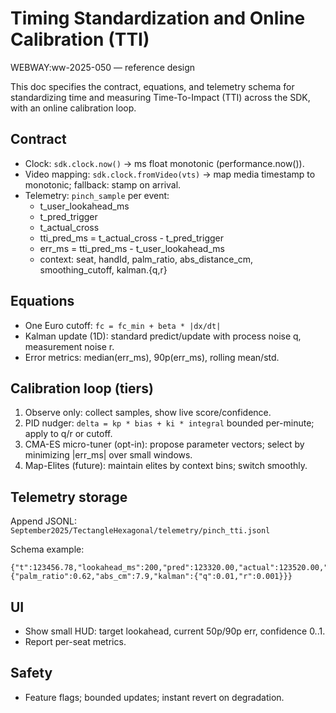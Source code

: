 # Timing Standardization and Online Calibration (TTI)

WEBWAY:ww-2025-050 — reference design

This doc specifies the contract, equations, and telemetry schema for standardizing time and measuring Time-To-Impact (TTI) across the SDK, with an online calibration loop.

## Contract

- Clock: `sdk.clock.now()` → ms float monotonic (performance.now()).
- Video mapping: `sdk.clock.fromVideo(vts)` → map media timestamp to monotonic; fallback: stamp on arrival.
- Telemetry: `pinch_sample` per event:
  - t_user_lookahead_ms
  - t_pred_trigger
  - t_actual_cross
  - tti_pred_ms = t_actual_cross - t_pred_trigger
  - err_ms = tti_pred_ms - t_user_lookahead_ms
  - context: seat, handId, palm_ratio, abs_distance_cm, smoothing_cutoff, kalman.{q,r}

## Equations

- One Euro cutoff: `fc = fc_min + beta * |dx/dt|`
- Kalman update (1D): standard predict/update with process noise q, measurement noise r.
- Error metrics: median(err_ms), 90p(err_ms), rolling mean/std.

## Calibration loop (tiers)

1) Observe only: collect samples, show live score/confidence.
2) PID nudger: `delta = kp * bias + ki * integral` bounded per-minute; apply to q/r or cutoff.
3) CMA-ES micro-tuner (opt-in): propose parameter vectors; select by minimizing |err_ms| over small windows.
4) Map-Elites (future): maintain elites by context bins; switch smoothly.

## Telemetry storage

Append JSONL: `September2025/TectangleHexagonal/telemetry/pinch_tti.jsonl`

Schema example:

```jsonl
{"t":123456.78,"lookahead_ms":200,"pred":123320.00,"actual":123520.00,"tti":200.00,"err":0.00,"seat":"P1","handId":"R","ctx":{"palm_ratio":0.62,"abs_cm":7.9,"kalman":{"q":0.01,"r":0.001}}}
```

## UI

- Show small HUD: target lookahead, current 50p/90p err, confidence 0..1.
- Report per-seat metrics.

## Safety

- Feature flags; bounded updates; instant revert on degradation.
